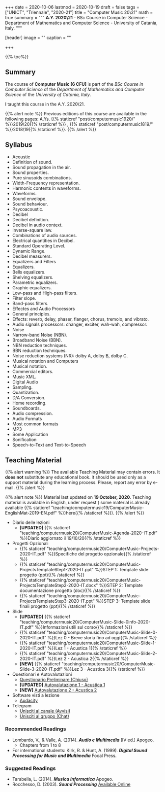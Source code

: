 +++
date = 2020-10-06
lastmod = 2020-10-19
draft = false
tags = ["UNICT", "Triennale", "2020-21"]
title = "Computer Music 20\\21"
math = true
summary = """
**A.Y. 2020\\21** - BSc Course in Computer Science - Department of Mathematics and Computer Science - University of Catania, Italy.
"""

[header]
image = ""
caption = ""

+++

{{% toc%}}

## Summary

The course of **Computer Music [6 CFU]** is part of the *BSc Course in Computer Science* of the *Department of Mathematics and Computer Science* of the *University of Catania, Italy*.

I taught this course in the A.Y. 2020\\21.

{{% alert note %}}
Previous editions of this course are available in the following pages: A.Ys. {{% staticref "post/computermusic1920/" %}}2019\\20{{% /staticref %}} , {{% staticref "post/computermusic1819/" %}}2018\\19{{% /staticref %}}.
{{% /alert %}}

## Syllabus

*	Acoustic 
  * Definition of sound.
  * Sound propagation in the air.
  * Sound properties.
  * Pure sinusoids combinations.
  * Width-Frequency representation.
  * Harmonic contents in waveforms.
  * Waveforms.
  * Sound envelope.
  * Sound behaviour.
  * Psycoacoustic.
*	Decibel 
  * Decibel definition.
  * Decibel in audio context.
  * Inverse-square law.
  * Combinations of audio sources.
  * Electrical quantities in Decibel.
  * Standard Operating Level.
  * Dynamic Range.
  * Decibel measurers.
*	Equalizers and Filters
  * Equalizers.
  * Bells equalizers.
  * Shelving equalizers.
  * Parametric equalizers.
  * Graphic equalizers.
  * Low-pass and High-pass filters.
  * Filter slope.
  * Band-pass filters.
*	Effectes and Audio Processors
  * General principles.
  * Effects: reverb, delay, phaser, flanger, chorus, tremolo, and vibrato.
  * Audio signals processors: changer, exciter, wah-wah, compressor.
*	Noise 
  * Narrow-band Noise (NBN).
  * Broadband Noise (BBN).
  * NBN reduction techniques.
  * BBN reduction techniques.
  * Noise reduction systems (NR): dolby A, dolby B, dolby C.
*	Musical notation and Computers 
  * Musical notation.
  * Commercial editors.
  * Music XML.
*	Digital Audio 
  * Sampling.
  * Quantization.
  * D/A Conversion.
  * Home recording.
  * Soundboards.
  * Audio compression.
*	Audio Formats
  * Most common formats
  * MP3
*	Some Application 
  * Sonification
  * Speech-to-Text and Text-to-Speech 


## Teaching Material

{{% alert warning %}}
The available Teaching Material may contain errors. It **does not** substitute any educational book. It should be used only as a support material during the learning process. Please, report any error by e-mail.
{{% /alert %}}

{{% alert note %}}
Material last updated on **19 October, 2020**. Teaching material is available in English, under request ( some material is already available {{% staticref "teaching/computermusic19/ComputerMusic-EnglishMat-2019-EN.pdf" %}}here{{% /staticref %}}).
{{% /alert %}}

* Diario delle lezioni
  * **[UPDATED]** {{% staticref "teaching/computermusic20/ComputerMusic-Agenda-2020-IT.pdf" %}}Diario aggiornato il 19/10/20{{% /staticref %}}
* Progetti Opzionali
  * {{% staticref "teaching/computermusic20/ComputerMusic-Projects-2020-IT.pdf" %}}Specifiche del progetto opzionale{{% /staticref %}}
  * {{% staticref "teaching/computermusic20/ComputerMusic-ProjectsTemplateStep1-2020-IT.ppt" %}}STEP 1: Template slide progetto (ppt){{% /staticref %}}
  * {{% staticref "teaching/computermusic20/ComputerMusic-ProjectsTemplateStep2-2020-IT.docx" %}}STEP 2: Template documentazione progetto (doc){{% /staticref %}}
  * {{% staticref "teaching/computermusic20/ComputerMusic-ProjectsTemplateStep3-2020-IT.ppt" %}}STEP 3: Template slide finali progetto (ppt){{% /staticref %}}
* Slide
  * **[UPDATED]** {{% staticref "teaching/computermusic20/ComputerMusic-Slide-0info-2020-IT.pdf" %}}Informazioni utili sul corso{{% /staticref %}}
  * {{% staticref "teaching/computermusic20/ComputerMusic-Slide-0-2020-IT.pdf" %}}Lez 0 - Breve storia fino ad oggi{{% /staticref %}}
  * {{% staticref "teaching/computermusic20/ComputerMusic-Slide-1-2020-IT.pdf" %}}Lez 1 - Acustica 1{{% /staticref %}}
  * {{% staticref "teaching/computermusic20/ComputerMusic-Slide-2-2020-IT.pdf" %}}Lez 2 - Acustica 2{{% /staticref %}}
  * **[NEW]** {{% staticref "teaching/computermusic20/ComputerMusic-Slide-3-2020-IT.pdf" %}}Lez 3 - Acustica 3{{% /staticref %}}
* Questionari e Autovalutazioni
  * [Questionario Preliminare (Chiuso)](https://docs.google.com/forms/d/e/1FAIpQLSca7DhYKu07gnXemUVWoMcwzYqorPrVEXH-8b10672BWkSTCA/viewform?usp=sf_link)
  * **[UPDATED]** [Autovalutazione 1 - Acustica 1](https://docs.google.com/forms/d/e/1FAIpQLSfAGuoCBH4PK3Rbu49mP5x8yMtbpwTr_6wgL6Kkjo4M2RFWSA/viewform?usp=sf_link)
  * **[NEW]** [Autovalutazione 2 - Acustica 2](https://docs.google.com/forms/d/e/1FAIpQLSeb555g5N1u2t9WCOxUj25bq3ujXPHZTq1tEHoAJyBCko_6Dg/viewform?usp=sf_link)
* Software visti a lezione
  * [Audacity](https://www.audacityteam.org/)
* Telegram
  * [Unisciti al canale (Avvisi)](https://t.me/joinchat/AAAAAFhSDM5Y0Hx0QkNQmw)
  * [Unisciti al gruppo (Chat)](https://t.me/joinchat/AAAAAEvmhozjgdAaCUPPbA)

### Recommended Readings

* Lombardo, V., & Valle, A. (2014). _**Audio e Multimedia**_ (IV ed.) Apogeo.
  * Chapters from 1 to 8
* For international students: Kirk, R. & Hunt, A. (1999). _**Digital Sound Processing for Music and Multimedia**_ Focal Press.

### Suggested Readings

* Tarabella, L. (2014). _**Musica Informatica**_ Apogeo.
* Rocchesso, D. (2003). _**Sound Processing**_ [Available Online](https://ia600309.us.archive.org/13/items/IntroductionToSoundProcessing/vsp.pdf)